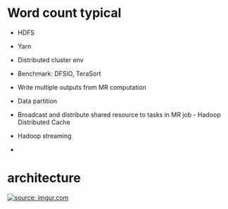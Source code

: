 # Word count typical 
+ HDFS 
+ Yarn
+ Distributed cluster env 
+ Benchmark: DFSIO, TeraSort

+ Write multiple outputs from MR computation 
+ Data partition 
+ Broadcast and distribute shared resource to tasks in MR job - Hadoop Distributed Cache  
+ Hadoop streaming 
+ 








# architecture 
<a href="https://imgur.com/skv0RmI"><img src="https://i.imgur.com/skv0RmI.png" title="source: imgur.com" /></a>



